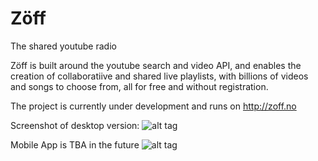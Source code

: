 Zöff
====

The shared youtube radio


Zöff is built around the youtube search and video API, and enables the creation of collaboratiive and shared live playlists, with billions of videos and songs to choose from, all for free and without registration.


The project is currently under development and runs on http://zoff.no

Screenshot of desktop version:
![alt tag](http://puu.sh/dR0nl/d4d066da11.jpg)

Mobile App is TBA in the future
![alt tag](http://www.quickmeme.com/img/07/075b0c88707e413a2ca33d2265fbe4581b6e35e47d87678f731dc228870e2212.jpg)
